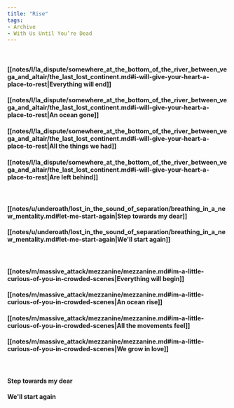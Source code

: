 ```yaml
---
title: "Rise"
tags:
- Archive
- With Us Until You’re Dead
---
```

&nbsp;
#### [[notes/l/la_dispute/somewhere_at_the_bottom_of_the_river_between_vega_and_altair/the_last_lost_continent.md#i-will-give-your-heart-a-place-to-rest|Everything will end]]
#### [[notes/l/la_dispute/somewhere_at_the_bottom_of_the_river_between_vega_and_altair/the_last_lost_continent.md#i-will-give-your-heart-a-place-to-rest|An ocean gone]]
#### [[notes/l/la_dispute/somewhere_at_the_bottom_of_the_river_between_vega_and_altair/the_last_lost_continent.md#i-will-give-your-heart-a-place-to-rest|All the things we had]]
#### [[notes/l/la_dispute/somewhere_at_the_bottom_of_the_river_between_vega_and_altair/the_last_lost_continent.md#i-will-give-your-heart-a-place-to-rest|Are left behind]]
&nbsp;
#### [[notes/u/underoath/lost_in_the_sound_of_separation/breathing_in_a_new_mentality.md#let-me-start-again|Step towards my dear]]
#### [[notes/u/underoath/lost_in_the_sound_of_separation/breathing_in_a_new_mentality.md#let-me-start-again|We'll start again]]
&nbsp;
#### [[notes/m/massive_attack/mezzanine/mezzanine.md#im-a-little-curious-of-you-in-crowded-scenes|Everything will begin]]
#### [[notes/m/massive_attack/mezzanine/mezzanine.md#im-a-little-curious-of-you-in-crowded-scenes|An ocean rise]]
#### [[notes/m/massive_attack/mezzanine/mezzanine.md#im-a-little-curious-of-you-in-crowded-scenes|All the movements feel]]
#### [[notes/m/massive_attack/mezzanine/mezzanine.md#im-a-little-curious-of-you-in-crowded-scenes|We grow in love]]
&nbsp;
#### Step towards my dear
#### We'll start again
